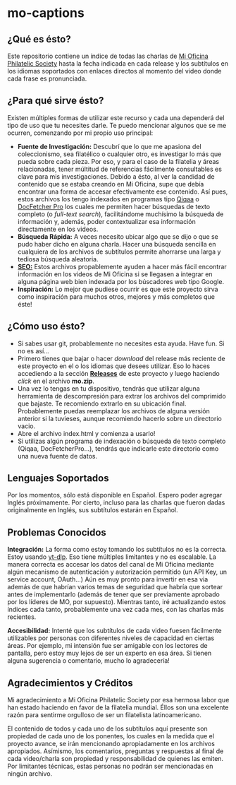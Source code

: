 # mo-captions
## ¿Qué es ésto?
Este repositorio contiene un índice de todas las charlas de [Mi Oficina Philatelic Society](https://mioficina.group) hasta la fecha indicada en cada release y los subtítulos en los idiomas soportados con enlaces directos al momento del video donde cada frase es pronunciada.

## ¿Para qué sirve ésto?
Existen múltiples formas de utilizar este recurso y cada una dependerá del tipo de uso que tu necesites darle. Te puedo mencionar algunos que se me ocurren, comenzando por mi propio uso principal:

- **Fuente de Investigación:** Descubrí que lo que me apasiona del coleccionismo, sea filatélico o cualquier otro, es investigar lo más que pueda sobre cada pieza. Por eso, y para el caso de la filatelia y áreas relacionadas, tener múltitud de referencias fácilmente consultables es clave para mis investigaciones. Debido a ésto, al ver la candidad de contenido que se estaba creando en Mi Oficina, supe que debía encontrar una forma de accesar efectivamente ese contenido. Así pues, estos archivos los tengo indexados en programas tipo [Qiqaa](https://github.com/jimmejardine/qiqqa-open-source) o [DocFetcher Pro](https://docfetcher.sourceforge.io/en/index.html) los cuales me permiten hacer búsquedas de texto completo (o _full-text search_), facilitándome muchísimo la búsqueda de información y, además, poder contextualizar esa información directamente en los videos.
- **Búsqueda Rápida:** A veces necesito ubicar algo que se dijo o que se pudo haber dicho en alguna charla. Hacer una búsqueda sencilla en cualquiera de los archivos de subtítulos permite ahorrarse una larga y tediosa búsqueda aleatoria.
- [**SEO:**](https://es.wikipedia.org/wiki/Posicionamiento_en_buscadores) Estos archivos propablemente ayuden a hacer más fácil encontrar información en los videos de Mi Oficina si se llegasen a integrar en alguna página web bien indexada por los búscadores web tipo Google.
- **Inspiración:** Lo mejor que pudiese ocurrir es que este proyecto sirva como inspiración para muchos otros, mejores y más completos que éste!

## ¿Cómo uso ésto?
- Si sabes usar git, probablemente no necesites esta ayuda. Have fun. Si no es así...
- Primero tienes que bajar o hacer _download_ del release más reciente de este proyecto en el o los idiomas que desees utilizar. Eso lo haces accediendo a la sección [**Releases**](https://github.com/willcastillo/mo-captions/releases) de este proyecto y luego haciendo _click_ en el archivo **mo.zip**.
- Una vez lo tengas en tu dispositivo, tendrás que utilizar alguna herramienta de descompresión para extrar los archivos del comprimido que bajaste. Te recomiendo extrarlo en su ubicación final. Probablemente puedas reemplazar los archivos de alguna versión anterior si la tuvieses, aunque recomiendo hacerlo sobre un directorio vacio.
- Abre el archivo index.html y comienza a usarlo!
- Si utilizas algún programa de indexación o búsqueda de texto completo (Qiqaa, DocFetcherPro...), tendrás que indicarle este directorio como una nueva fuente de datos.

## Lenguajes Soportados
Por los momentos, sólo está disponible en Español. Espero poder agregar Inglés próximamente. Por cierto, incluso para las charlas que fueron dadas originalmente en Inglés, sus subtítulos estarán en Español.

## Problemas Conocidos
**Integración:** La forma como estoy tomando los subtítulos no es la correcta. Estoy usando [yt-dlp](https://github.com/yt-dlp/yt-dlp). Eso tiene múltiples limitantes y no es escalable. La manera correcta es accesar los datos del canal de Mi Oficina mediante algún mecanismo de autenticación y autorización permitido (un API Key, un service account, OAuth...) Aún es muy pronto para invertir en esa via además de que habrían varios temas de seguridad que habría que sortear antes de implementarlo (además de tener que ser previamente aprobado por los líderes de MO, por supuesto). Mientras tanto, iré actualizando estos índices cada tanto, probablemente una vez cada mes, con las charlas más recientes.

**Accesibilidad:** Intenté que los subtítulos de cada video fuesen fácilmente utilizables por personas con diferentes niveles de capacidad en ciertas áreas. Por ejemplo, mi intensión fue ser amigable con los lectores de pantalla, pero estoy muy lejos de ser un experto en esa área. Si tienen alguna sugerencia o comentario, mucho lo agradecería!

## Agradecimientos y Créditos
Mi agradecimiento a Mi Oficina Philatelic Society por esa hermosa labor que han estado haciendo en favor de la filatelia mundial. Éllos son una excelente razón para sentirme orgulloso de ser un filatelista latinoamericano.

El contenido de todos y cada uno de los subtítulos aquí presente son propiedad de cada uno de los ponentes, los cuales en la medida que el proyecto avance, se irán mencionando apropiadamente en los archivos apropiados. Asímismo, los comentarios, preguntas y respuestas al final de cada video/charla son propiedad y responsabilidad de quienes las emiten. Por limitantes técnicas, estas personas no podrán ser mencionadas en ningún archivo.
